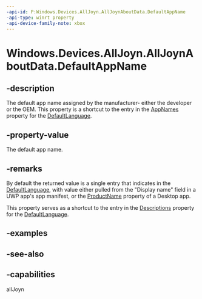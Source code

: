 ```yaml
---
-api-id: P:Windows.Devices.AllJoyn.AllJoynAboutData.DefaultAppName
-api-type: winrt property
-api-device-family-note: xbox
---
```


<!-- Property syntax
public string DefaultAppName { get;  set; }
-->

# Windows.Devices.AllJoyn.AllJoynAboutData.DefaultAppName

## -description
The default app name assigned by the manufacturer- either the developer or the OEM. This property is a shortcut to the entry in the [AppNames](alljoynaboutdata_appnames.md) property for the [DefaultLanguage](alljoynaboutdataview_defaultlanguage.md).

## -property-value
The default app name.

## -remarks
By default the returned value is a single entry that indicates in the [DefaultLanguage](alljoynaboutdataview_defaultlanguage.md), with value either pulled from the "Display name" field in a UWP app's app manifest, or the [ProductName](https://docs.microsoft.com/windows/desktop/properties/props-system-software-productname) property of a Desktop app.

This property serves as a shortcut to the entry in the [Descriptions](alljoynaboutdata_descriptions.md) property for the [DefaultLanguage](alljoynaboutdataview_defaultlanguage.md).

## -examples

## -see-also


## -capabilities
allJoyn
